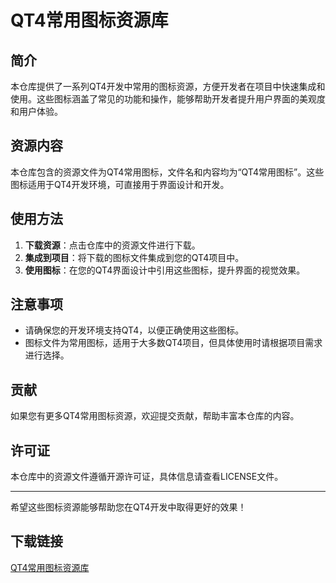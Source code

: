 # QT4常用图标资源库

## 简介
本仓库提供了一系列QT4开发中常用的图标资源，方便开发者在项目中快速集成和使用。这些图标涵盖了常见的功能和操作，能够帮助开发者提升用户界面的美观度和用户体验。

## 资源内容
本仓库包含的资源文件为QT4常用图标，文件名和内容均为“QT4常用图标”。这些图标适用于QT4开发环境，可直接用于界面设计和开发。

## 使用方法
1. **下载资源**：点击仓库中的资源文件进行下载。
2. **集成到项目**：将下载的图标文件集成到您的QT4项目中。
3. **使用图标**：在您的QT4界面设计中引用这些图标，提升界面的视觉效果。

## 注意事项
- 请确保您的开发环境支持QT4，以便正确使用这些图标。
- 图标文件为常用图标，适用于大多数QT4项目，但具体使用时请根据项目需求进行选择。

## 贡献
如果您有更多QT4常用图标资源，欢迎提交贡献，帮助丰富本仓库的内容。

## 许可证
本仓库中的资源文件遵循开源许可证，具体信息请查看LICENSE文件。

---

希望这些图标资源能够帮助您在QT4开发中取得更好的效果！

## 下载链接

[QT4常用图标资源库](https://pan.quark.cn/s/1acbe1b346d9)